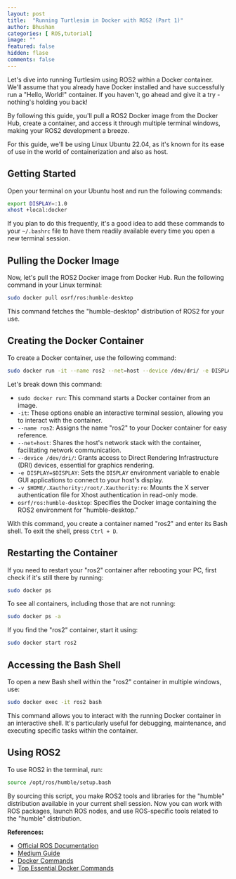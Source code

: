 ```yaml
---
layout: post
title:  "Running Turtlesim in Docker with ROS2 (Part 1)"
author: Bhushan
categories: [ ROS,tutorial]
image: ""
featured: false
hidden: flase
comments: false
---
```


Let's dive into running Turtlesim using ROS2 within a Docker container. We'll assume that you already have Docker installed and have successfully run a "Hello, World!" container. If you haven't, go ahead and give it a try - nothing's holding you back!

By following this guide, you'll pull a ROS2 Docker image from the Docker Hub, create a container, and access it through multiple terminal windows, making your ROS2 development a breeze.

For this guide, we'll be using Linux Ubuntu 22.04, as it's known for its ease of use in the world of containerization and also as host.

## Getting Started

Open your terminal on your Ubuntu host and run the following commands:

```bash
export DISPLAY=:1.0
xhost +local:docker
```

If you plan to do this frequently, it's a good idea to add these commands to your `~/.bashrc` file to have them readily available every time you open a new terminal session.

## Pulling the Docker Image

Now, let's pull the ROS2 Docker image from Docker Hub. Run the following command in your Linux terminal:

```bash
sudo docker pull osrf/ros:humble-desktop
```

This command fetches the "humble-desktop" distribution of ROS2 for your use.

## Creating the Docker Container

To create a Docker container, use the following command:

```bash
sudo docker run -it --name ros2 --net=host --device /dev/dri/ -e DISPLAY=$DISPLAY -v $HOME/.Xauthority:/root/.Xauthority:ro osrf/ros:humble-desktop
```

Let's break down this command:

- `sudo docker run`: This command starts a Docker container from an image.
- `-it`: These options enable an interactive terminal session, allowing you to interact with the container.
- `--name ros2`: Assigns the name "ros2" to your Docker container for easy reference.
- `--net=host`: Shares the host's network stack with the container, facilitating network communication.
- `--device /dev/dri/`: Grants access to Direct Rendering Infrastructure (DRI) devices, essential for graphics rendering.
- `-e DISPLAY=$DISPLAY`: Sets the `DISPLAY` environment variable to enable GUI applications to connect to your host's display.
- `-v $HOME/.Xauthority:/root/.Xauthority:ro`: Mounts the X server authentication file for Xhost authentication in read-only mode.
- `osrf/ros:humble-desktop`: Specifies the Docker image containing the ROS2 environment for "humble-desktop."

With this command, you create a container named "ros2" and enter its Bash shell. To exit the shell, press `Ctrl + D`.

## Restarting the Container

If you need to restart your "ros2" container after rebooting your PC, first check if it's still there by running:

```bash
sudo docker ps
```

To see all containers, including those that are not running:

```bash
sudo docker ps -a
```

If you find the "ros2" container, start it using:

```bash
sudo docker start ros2
```

## Accessing the Bash Shell

To open a new Bash shell within the "ros2" container in multiple windows, use:

```bash
sudo docker exec -it ros2 bash
```

This command allows you to interact with the running Docker container in an interactive shell. It's particularly useful for debugging, maintenance, and executing specific tasks within the container.

## Using ROS2

To use ROS2 in the terminal, run:

```bash
source /opt/ros/humble/setup.bash
```

By sourcing this script, you make ROS2 tools and libraries for the "humble" distribution available in your current shell session. Now you can work with ROS packages, launch ROS nodes, and use ROS-specific tools related to the "humble" distribution.


**References:**
- [Official ROS Documentation](https://docs.ros.org/en/humble/How-To-Guides/Run-2-nodes-in-single-or-separate-docker-containers.html)
- [Medium Guide](https://robofoundry.medium.com/trying-out-ros2-humble-hawksbill-using-docker-4490bc88c926)
- [Docker Commands](https://www.knowledgehut.com/blog/devops/basic-docker-commands)
- [Top Essential Docker Commands](https://www.mygreatlearning.com/blog/top-essential-docker-commands/)
